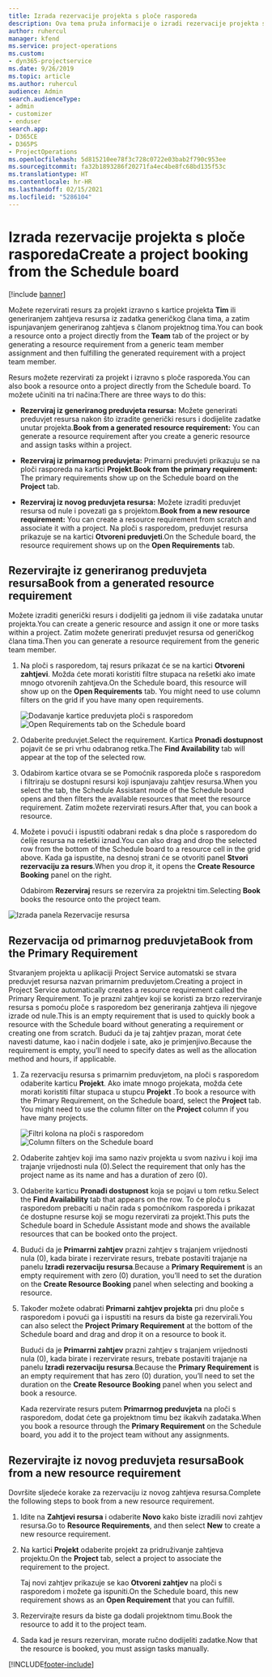 ```yaml
---
title: Izrada rezervacije projekta s ploče rasporeda
description: Ova tema pruža informacije o izradi rezervacije projekta s ploče rasporeda.
author: ruhercul
manager: kfend
ms.service: project-operations
ms.custom:
- dyn365-projectservice
ms.date: 9/26/2019
ms.topic: article
ms.author: ruhercul
audience: Admin
search.audienceType:
- admin
- customizer
- enduser
search.app:
- D365CE
- D365PS
- ProjectOperations
ms.openlocfilehash: 5d815210ee78f3c728c0722e03bab2f790c953ee
ms.sourcegitcommit: fa32b1893286f20271fa4ec4be8fc68bd135f53c
ms.translationtype: HT
ms.contentlocale: hr-HR
ms.lasthandoff: 02/15/2021
ms.locfileid: "5286104"
---
```

# <a name="create-a-project-booking-from-the-schedule-board"></a><span data-ttu-id="0345a-103">Izrada rezervacije projekta s ploče rasporeda</span><span class="sxs-lookup"><span data-stu-id="0345a-103">Create a project booking from the Schedule board</span></span>

[!include [banner](../includes/psa-now-project-operations.md)]

<span data-ttu-id="0345a-104">Možete rezervirati resurs za projekt izravno s kartice projekta **Tim** ili generiranjem zahtjeva resursa iz zadatka generičkog člana tima, a zatim ispunjavanjem generiranog zahtjeva s članom projektnog tima.</span><span class="sxs-lookup"><span data-stu-id="0345a-104">You can book a resource onto a project directly from the **Team** tab of the project or by generating a resource requirement from a generic team member assignment and then fulfilling the generated requirement with a project team member.</span></span>

<span data-ttu-id="0345a-105">Resurs možete rezervirati za projekt i izravno s ploče rasporeda.</span><span class="sxs-lookup"><span data-stu-id="0345a-105">You can also book a resource onto a project directly from the Schedule board.</span></span> <span data-ttu-id="0345a-106">To možete učiniti na tri načina:</span><span class="sxs-lookup"><span data-stu-id="0345a-106">There are three ways to do this:</span></span>

- <span data-ttu-id="0345a-107">**Rezerviraj iz generiranog preduvjeta resursa:** Možete generirati preduvjet resursa nakon što izradite generički resurs i dodijelite zadatke unutar projekta.</span><span class="sxs-lookup"><span data-stu-id="0345a-107">**Book from a generated resource requirement:** You can generate a resource requirement after you create a generic resource and assign tasks within a project.</span></span>

- <span data-ttu-id="0345a-108">**Rezerviraj iz primarnog preduvjeta:** Primarni preduvjeti prikazuju se na ploči rasporeda na kartici **Projekt**.</span><span class="sxs-lookup"><span data-stu-id="0345a-108">**Book from the primary requirement:** The primary requirements show up on the Schedule board on the **Project** tab.</span></span> 

- <span data-ttu-id="0345a-109">**Rezerviraj iz novog preduvjeta resursa:** Možete izraditi preduvjet resursa od nule i povezati ga s projektom.</span><span class="sxs-lookup"><span data-stu-id="0345a-109">**Book from a new resource requirement:** You can create a resource requirement from scratch and associate it with a project.</span></span> <span data-ttu-id="0345a-110">Na ploči s rasporedom, preduvjet resursa prikazuje se na kartici **Otvoreni preduvjeti**.</span><span class="sxs-lookup"><span data-stu-id="0345a-110">On the Schedule board, the resource requirement shows up on the **Open Requirements** tab.</span></span>

## <a name="book-from-a-generated-resource-requirement"></a><span data-ttu-id="0345a-111">Rezervirajte iz generiranog preduvjeta resursa</span><span class="sxs-lookup"><span data-stu-id="0345a-111">Book from a generated resource requirement</span></span>

<span data-ttu-id="0345a-112">Možete izraditi generički resurs i dodijeliti ga jednom ili više zadataka unutar projekta.</span><span class="sxs-lookup"><span data-stu-id="0345a-112">You can create a generic resource and assign it one or more tasks within a project.</span></span> <span data-ttu-id="0345a-113">Zatim možete generirati preduvjet resursa od generičkog člana tima.</span><span class="sxs-lookup"><span data-stu-id="0345a-113">Then you can generate a resource requirement from the generic team member.</span></span> 

1.  <span data-ttu-id="0345a-114">Na ploči s rasporedom, taj resurs prikazat će se na kartici **Otvoreni zahtjevi**. Možda ćete morati koristiti filtre stupaca na rešetki ako imate mnogo otvorenih zahtjeva.</span><span class="sxs-lookup"><span data-stu-id="0345a-114">On the Schedule board, this resource will show up on the **Open Requirements** tab. You might need to use column filters on the grid if you have many open requirements.</span></span> 

    <span data-ttu-id="0345a-115">![Dodavanje kartice preduvjeta ploči s rasporedom](media/FAQ-Project-Booking-Schedule-Board-1.png "Snimka zaslona tablice rezervacija i dodjela")</span><span class="sxs-lookup"><span data-stu-id="0345a-115">![Open Requirements tab on the Schedule board](media/FAQ-Project-Booking-Schedule-Board-1.png "Screenshot of bookings and assignments table")</span></span>

2. <span data-ttu-id="0345a-116">Odaberite preduvjet.</span><span class="sxs-lookup"><span data-stu-id="0345a-116">Select the requirement.</span></span> <span data-ttu-id="0345a-117">Kartica **Pronađi dostupnost** pojavit će se pri vrhu odabranog retka.</span><span class="sxs-lookup"><span data-stu-id="0345a-117">The **Find Availability** tab will appear at the top of the selected row.</span></span>
 
3. <span data-ttu-id="0345a-118">Odabirom kartice otvara se se Pomoćnik rasporeda ploče s rasporedom i filtriraju se dostupni resursi koji ispunjavaju zahtjev resursa.</span><span class="sxs-lookup"><span data-stu-id="0345a-118">When you select the tab, the Schedule Assistant mode of the Schedule board opens and then filters the available resources that meet the resource requirement.</span></span> <span data-ttu-id="0345a-119">Zatim možete rezervirati resurs.</span><span class="sxs-lookup"><span data-stu-id="0345a-119">After that, you can book a resource.</span></span>

4. <span data-ttu-id="0345a-120">Možete i povući i ispustiti odabrani redak s dna ploče s rasporedom do ćelije resursa na rešetki iznad.</span><span class="sxs-lookup"><span data-stu-id="0345a-120">You can also drag and drop the selected row from the bottom of the Schedule board to a resource cell in the grid above.</span></span> <span data-ttu-id="0345a-121">Kada ga ispustite, na desnoj strani će se otvoriti panel **Stvori rezervaciju za resurs**.</span><span class="sxs-lookup"><span data-stu-id="0345a-121">When you drop it, it opens the **Create Resource Booking** panel on the right.</span></span>

    <span data-ttu-id="0345a-122">Odabirom **Rezerviraj** resurs se rezervira za projektni tim.</span><span class="sxs-lookup"><span data-stu-id="0345a-122">Selecting **Book** books the resource onto the project team.</span></span>

![Izrada panela Rezervacije resursa](media/FAQ-Project-Booking-Schedule-Board-6.png "")
 

## <a name="book-from-the-primary-requirement"></a><span data-ttu-id="0345a-124">Rezervacija od primarnog preduvjeta</span><span class="sxs-lookup"><span data-stu-id="0345a-124">Book from the Primary Requirement</span></span>

<span data-ttu-id="0345a-125">Stvaranjem projekta u aplikaciji Project Service automatski se stvara preduvjet resursa nazvan primarnim preduvjetom.</span><span class="sxs-lookup"><span data-stu-id="0345a-125">Creating a project in Project Service automatically creates a resource requirement called the Primary Requirement.</span></span> <span data-ttu-id="0345a-126">To je prazni zahtjev koji se koristi za brzo rezerviranje resursa s pomoću ploče s rasporedom bez generiranja zahtjeva ili njegove izrade od nule.</span><span class="sxs-lookup"><span data-stu-id="0345a-126">This is an empty requirement that is used to quickly book a resource with the Schedule board without generating a requirement or creating one from scratch.</span></span> <span data-ttu-id="0345a-127">Budući da je taj zahtjev prazan, morat ćete navesti datume, kao i način dodjele i sate, ako je primjenjivo.</span><span class="sxs-lookup"><span data-stu-id="0345a-127">Because the requirement is empty, you’ll need to specify dates as well as the allocation method and hours, if applicable.</span></span> 

1. <span data-ttu-id="0345a-128">Za rezervaciju resursa s primarnim preduvjetom, na ploči s rasporedom odaberite karticu **Projekt**. Ako imate mnogo projekata, možda ćete morati koristiti filtar stupaca u stupcu **Projekt** .</span><span class="sxs-lookup"><span data-stu-id="0345a-128">To book a resource with the Primary Requirement, on the Schedule board, select the **Project** tab. You might need to use the column filter on the **Project** column if you have many projects.</span></span>

   <span data-ttu-id="0345a-129">![Filtri kolona na ploči s rasporedom](media/FAQ-Project-Booking-Schedule-Board-2.png "Snimka zaslona tablice rezervacija i dodjela")</span><span class="sxs-lookup"><span data-stu-id="0345a-129">![Column filters on the Schedule board](media/FAQ-Project-Booking-Schedule-Board-2.png "Screenshot of bookings and assignments table")</span></span>

2. <span data-ttu-id="0345a-130">Odaberite zahtjev koji ima samo naziv projekta u svom nazivu i koji ima trajanje vrijednosti nula (0).</span><span class="sxs-lookup"><span data-stu-id="0345a-130">Select the requirement that only has the project name as its name and has a duration of zero (0).</span></span>

3. <span data-ttu-id="0345a-131">Odaberite karticu **Pronađi dostupnost** koja se pojavi u tom retku.</span><span class="sxs-lookup"><span data-stu-id="0345a-131">Select the **Find Availability** tab that appears on the row.</span></span> <span data-ttu-id="0345a-132">To će ploču s rasporedom prebaciti u način rada s pomoćnikom rasporeda i prikazat će dostupne resurse koji se mogu rezervirati za projekt.</span><span class="sxs-lookup"><span data-stu-id="0345a-132">This puts the Schedule board in Schedule Assistant mode and shows the available resources that can be booked onto the project.</span></span>

4. <span data-ttu-id="0345a-133">Budući da je **Primarrni zahtjev** prazni zahtjev s trajanjem vrijednosti nula (0), kada birate i rezervirate resurs, trebate postaviti trajanje na panelu **Izradi rezervaciju resursa**.</span><span class="sxs-lookup"><span data-stu-id="0345a-133">Because a **Primary Requirement** is an empty requirement with zero (0) duration, you’ll need to set the duration on the **Create Resource Booking** panel when selecting and booking a resource.</span></span>

5. <span data-ttu-id="0345a-134">Također možete odabrati **Primarni zahtjev projekta** pri dnu ploče s rasporedom i povući ga i ispustiti na resurs da biste ga rezervirali.</span><span class="sxs-lookup"><span data-stu-id="0345a-134">You can also select the **Project Primary Requirement** at the bottom of the Schedule board and drag and drop it on a resource to book it.</span></span>
 
    <span data-ttu-id="0345a-135">Budući da je **Primarrni zahtjev** prazni zahtjev s trajanjem vrijednosti nula (0), kada birate i rezervirate resurs, trebate postaviti trajanje na panelu **Izradi rezervaciju resursa**.</span><span class="sxs-lookup"><span data-stu-id="0345a-135">Because the **Primary Requirement** is an empty requirement that has zero (0) duration, you’ll need to set the duration on the **Create Resource Booking** panel when you select and book a resource.</span></span>
 
    <span data-ttu-id="0345a-136">Kada rezervirate resurs putem **Primarrnog preduvjeta** na ploči s rasporedom, dodat ćete ga projektnom timu bez ikakvih zadataka.</span><span class="sxs-lookup"><span data-stu-id="0345a-136">When you book a resource through the **Primary Requirement** on the Schedule board, you add it to the project team without any assignments.</span></span>
 
## <a name="book-from-a-new-resource-requirement"></a><span data-ttu-id="0345a-137">Rezervirajte iz novog preduvjeta resursa</span><span class="sxs-lookup"><span data-stu-id="0345a-137">Book from a new resource requirement</span></span>
<span data-ttu-id="0345a-138">Dovršite sljedeće korake za rezervaciju iz novog zahtjeva resursa.</span><span class="sxs-lookup"><span data-stu-id="0345a-138">Complete the following steps to book from a new resource requirement.</span></span> 

1. <span data-ttu-id="0345a-139">Idite na **Zahtjevi resursa** i odaberite **Novo** kako biste izradili novi zahtjev resursa.</span><span class="sxs-lookup"><span data-stu-id="0345a-139">Go to **Resource Requirements**, and then select **New** to create a new resource requirement.</span></span>

2. <span data-ttu-id="0345a-140">Na kartici **Projekt** odaberite projekt za pridruživanje zahtjeva projektu.</span><span class="sxs-lookup"><span data-stu-id="0345a-140">On the **Project** tab, select a project to associate the requirement to the project.</span></span>
 
    <span data-ttu-id="0345a-141">Taj novi zahtjev prikazuje se kao **Otvoreni zahtjev** na ploči s rasporedom i možete ga ispuniti.</span><span class="sxs-lookup"><span data-stu-id="0345a-141">On the Schedule board, this new requirement shows as an **Open Requirement** that you can fulfill.</span></span>

3. <span data-ttu-id="0345a-142">Rezervirajte resurs da biste ga dodali projektnom timu.</span><span class="sxs-lookup"><span data-stu-id="0345a-142">Book the resource to add it to the project team.</span></span>

4. <span data-ttu-id="0345a-143">Sada kad je resurs rezerviran, morate ručno dodijeliti zadatke.</span><span class="sxs-lookup"><span data-stu-id="0345a-143">Now that the resource is booked, you must assign tasks manually.</span></span>



[!INCLUDE[footer-include](../includes/footer-banner.md)]